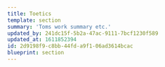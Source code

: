 ```yaml
---
title: Toetics
template: section
summary: 'Toms work summary etc.'
updated_by: 241dc15f-5b2a-47ac-9111-7bcf1230f589
updated_at: 1611852394
id: 2d9198f9-c8bb-44fd-a9f1-06ad3614bcac
blueprint: section
---
```

